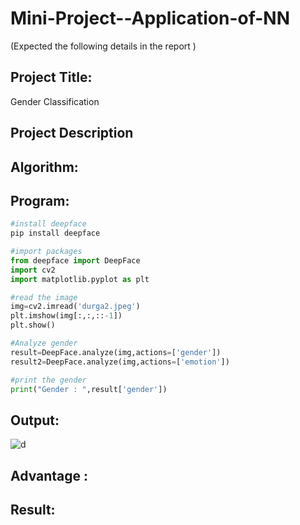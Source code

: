 # Mini-Project--Application-of-NN


(Expected the following details in the report )
## Project Title:
Gender Classification
## Project Description 
## Algorithm:
## Program:
```py
#install deepface
pip install deepface

#import packages
from deepface import DeepFace
import cv2
import matplotlib.pyplot as plt

#read the image
img=cv2.imread('durga2.jpeg')
plt.imshow(img[:,:,::-1])
plt.show()

#Analyze gender
result=DeepFace.analyze(img,actions=['gender'])
result2=DeepFace.analyze(img,actions=['emotion'])

#print the gender
print("Gender : ",result['gender'])

```
## Output:
![d](https://user-images.githubusercontent.com/75235704/204224961-a94437f9-8ab0-40ab-b67f-97418f1fea93.png)


## Advantage :
## Result:
